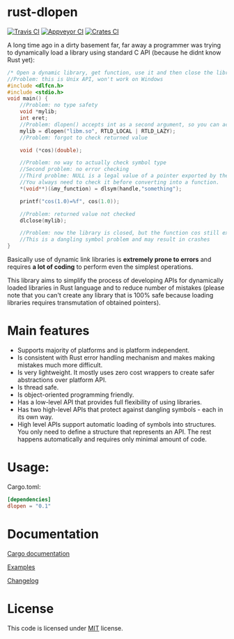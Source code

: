 # rust-dlopen

[![Travis CI][tcii]][tci] [![Appveyor CI][acii]][aci] [![Crates CI][ccii]][cci]  

[tcii]: https://travis-ci.org/szymonwieloch/rust-dlopen.svg?branch=master
[tci]: https://travis-ci.org/szymonwieloch/rust-dlopen
[acii]: https://ci.appveyor.com/api/projects/status/github/szymonwieloch/rust-dlopen?svg=true
[aci]: https://ci.appveyor.com/project/szymonwieloch/rust-dlopen
[ccii]: https://img.shields.io/crates/v/dlopen.svg
[cci]: https://crates.io/crates/dlopen

A long time ago in a dirty basement far, far away a programmer was trying to dynamically load a library using standard C API (because he didnt know Rust yet):

```c
/* Open a dynamic library, get function, use it and then close the library ... */
//Problem: this is Unix API, won't work on Windows
#include <dlfcn.h>
#include <stdio.h>
void main() {
    //Problem: no type safety
    void *mylib;
    int eret;
    //Problem: dlopen() accepts int as a second argument, so you can accidentally pass here almost anything
    mylib = dlopen("libm.so", RTLD_LOCAL | RTLD_LAZY);
    //Problem: forgot to check returned value

    void (*cos)(double);

    //Problem: no way to actually check symbol type
    //Second problem: no error checking
    //Third problme: NULL is a legal value of a pointer exported by the library.
    //You always need to check it before converting into a function.
    *(void**)(&my_function) = dlsym(handle,"something");

    printf("cos(1.0)=%f", cos(1.0));

    //Problem: returned value not checked
    dlclose(mylib);

    //Problem: now the library is closed, but the function cos still exists.
    //This is a dangling symbol problem and may result in crashes
}
```

Basically use of dynamic link libraries is **extremely prone to errors**
and requires **a lot of coding** to perform even the simplest operations.

This library aims to simplify the process of developing APIs for dynamically loaded libraries in Rust
language and to reduce number of mistakes (please note that you can't create any library that is 100% safe because
loading libraries requires transmutation of obtained pointers).

# Main features

* Supports majority of platforms and is platform independent.
* Is consistent with Rust error handling mechanism and makes making mistakes much more difficult.
* Is very lightweight. It mostly uses zero cost wrappers to create safer abstractions over platform API.
* Is thread safe.
* Is object-oriented programming friendly.
* Has a low-level API that provides full flexibility of using libraries.
* Has two high-level APIs that protect against dangling symbols - each in its own way.
* High level APIs support automatic loading of symbols into structures. You only need to define a
    structure that represents an API. The rest happens automatically and requires only minimal amount of code.

# Usage:
Cargo.toml:
```toml
[dependencies]
dlopen = "0.1"
```

# Documentation
    
[Cargo documentation](https://docs.rs/dlopen)
    
[Examples](./examples)

[Changelog](./CHANGELOG.md)
    
# License
This code is licensed under [MIT](./LICENSE) license.
